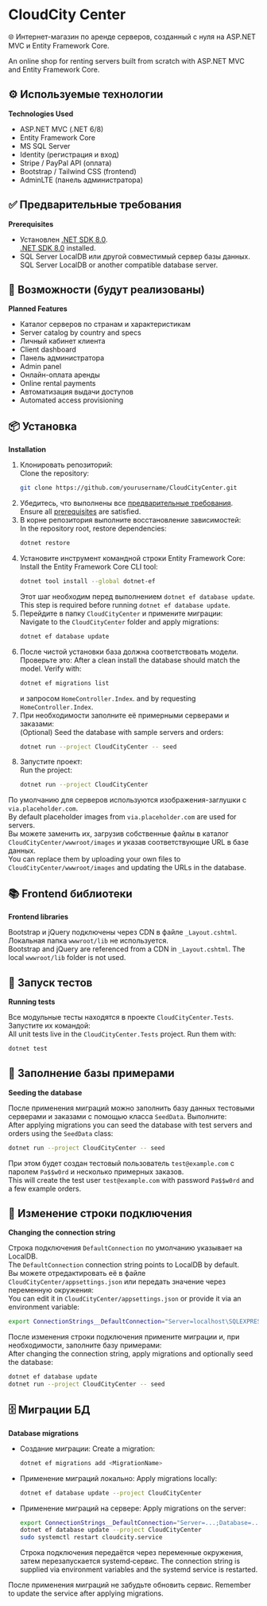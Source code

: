 # CloudCity Center

🌐 Интернет-магазин по аренде серверов, созданный с нуля на ASP.NET MVC и Entity Framework Core.

An online shop for renting servers built from scratch with ASP.NET MVC and Entity Framework Core.

## ⚙️ Используемые технологии
**Technologies Used**

- ASP.NET MVC (.NET 6/8)
- Entity Framework Core
- MS SQL Server
- Identity (регистрация и вход)
- Stripe / PayPal API (оплата)
- Bootstrap / Tailwind CSS (frontend)
- AdminLTE (панель администратора)

## ✅ Предварительные требования
**Prerequisites**

- Установлен [.NET SDK 8.0](https://dotnet.microsoft.com/).  
  [.NET SDK 8.0](https://dotnet.microsoft.com/) installed.
- SQL Server LocalDB или другой совместимый сервер базы данных.  
  SQL Server LocalDB or another compatible database server.

## 🔧 Возможности (будут реализованы)
**Planned Features**

- Каталог серверов по странам и характеристикам
- Server catalog by country and specs
- Личный кабинет клиента
- Client dashboard
- Панель администратора
- Admin panel
- Онлайн-оплата аренды
- Online rental payments
- Автоматизация выдачи доступов
- Automated access provisioning

## 📦 Установка
**Installation**

1. Клонировать репозиторий:  
   Clone the repository:
   ```bash
   git clone https://github.com/yourusername/CloudCityCenter.git
   ```
2. Убедитесь, что выполнены все [предварительные требования](#-предварительные-требования).  
   Ensure all [prerequisites](#-предварительные-требования) are satisfied.
3. В корне репозитория выполните восстановление зависимостей:  
   In the repository root, restore dependencies:
   ```bash
   dotnet restore
   ```
4. Установите инструмент командной строки Entity Framework Core:  
   Install the Entity Framework Core CLI tool:
   ```bash
   dotnet tool install --global dotnet-ef
   ```
   Этот шаг необходим перед выполнением `dotnet ef database update`.  
   This step is required before running `dotnet ef database update`.
5. Перейдите в папку `CloudCityCenter` и примените миграции:  
   Navigate to the `CloudCityCenter` folder and apply migrations:
   ```bash
   dotnet ef database update
   ```
6. После чистой установки база должна соответствовать модели. Проверьте это:
   After a clean install the database should match the model. Verify with:
   ```bash
   dotnet ef migrations list
   ```
   и запросом `HomeController.Index`.
   and by requesting `HomeController.Index`.
7. При необходимости заполните её примерными серверами и заказами:  
   (Optional) Seed the database with sample servers and orders:
   ```bash
   dotnet run --project CloudCityCenter -- seed
   ```
8. Запустите проект:  
   Run the project:
   ```bash
   dotnet run --project CloudCityCenter
   ```

По умолчанию для серверов используются изображения-заглушки с `via.placeholder.com`.  
By default placeholder images from `via.placeholder.com` are used for servers.  
Вы можете заменить их, загрузив собственные файлы в каталог `CloudCityCenter/wwwroot/images` и указав соответствующие URL в базе данных.  
You can replace them by uploading your own files to `CloudCityCenter/wwwroot/images` and updating the URLs in the database.

## 📚 Frontend библиотеки
**Frontend libraries**

Bootstrap и jQuery подключены через CDN в файле `_Layout.cshtml`. Локальная папка `wwwroot/lib` не используется.  
Bootstrap and jQuery are referenced from a CDN in `_Layout.cshtml`. The local `wwwroot/lib` folder is not used.

## 🧪 Запуск тестов
**Running tests**

Все модульные тесты находятся в проекте `CloudCityCenter.Tests`. Запустите их командой:  
All unit tests live in the `CloudCityCenter.Tests` project. Run them with:
```bash
dotnet test
```

## 🌱 Заполнение базы примерами
**Seeding the database**

После применения миграций можно заполнить базу данных тестовыми серверами и заказами с помощью класса `SeedData`. Выполните:  
After applying migrations you can seed the database with test servers and orders using the `SeedData` class:
```bash
dotnet run --project CloudCityCenter -- seed
```
При этом будет создан тестовый пользователь `test@example.com` с паролем `Pa$$w0rd` и несколько примерных заказов.  
This will create the test user `test@example.com` with password `Pa$$w0rd` and a few example orders.

## 🔗 Изменение строки подключения
**Changing the connection string**

Строка подключения `DefaultConnection` по умолчанию указывает на LocalDB.  
The `DefaultConnection` connection string points to LocalDB by default.  
Вы можете отредактировать её в файле `CloudCityCenter/appsettings.json` или передать значение через переменную окружения:  
You can edit it in `CloudCityCenter/appsettings.json` or provide it via an environment variable:
```bash
export ConnectionStrings__DefaultConnection="Server=localhost\SQLEXPRESS;Database=master;Trusted_Connection=True;"
```

После изменения строки подключения примените миграции и, при необходимости, заполните базу примерами:  
After changing the connection string, apply migrations and optionally seed the database:
```bash
dotnet ef database update
dotnet run --project CloudCityCenter -- seed
```

## 🗄️ Миграции БД
**Database migrations**

- Создание миграции:
  Create a migration:
  ```bash
  dotnet ef migrations add <MigrationName>
  ```

- Применение миграций локально:
  Apply migrations locally:
  ```bash
  dotnet ef database update --project CloudCityCenter
  ```

- Применение миграций на сервере:
  Apply migrations on the server:
  ```bash
  export ConnectionStrings__DefaultConnection="Server=...;Database=...;User Id=...;Password=..."
  dotnet ef database update --project CloudCityCenter
  sudo systemctl restart cloudcity.service
  ```
  Строка подключения передаётся через переменные окружения, затем перезапускается systemd‑сервис.
  The connection string is supplied via environment variables and the systemd service is restarted.

После применения миграций не забудьте обновить сервис.
Remember to update the service after applying migrations.
